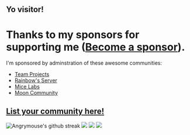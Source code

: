 ## Yo visitor!

# Thanks to my sponsors for supporting me ([Become a sponsor](https://boosty.to/mice)).

I'm sponsored by adminstration of these awesome communities:
- [Team Projects](https://discord.gg/NNFze7jSYN)
- [Rainbow's Server](https://discord.gg/CtRp5GB)
- [Mice Labs](https://discord.gg/ezEeGmq)
- [Moon Community](https://discord.gg/s693zrhAU9)
## [List your community here!](https://boosty.to/mice)
![Angrymouse's github streak](https://github-readme-streak-stats.herokuapp.com/?user=angrymouse&theme=midnight-purple)
![](https://komarev.com/ghpvc/?username=your-github-username)  ![](https://forthebadge.com/images/badges/60-percent-of-the-time-works-every-time.svg) ![](https://forthebadge.com/images/badges/powered-by-black-magic.svg)

